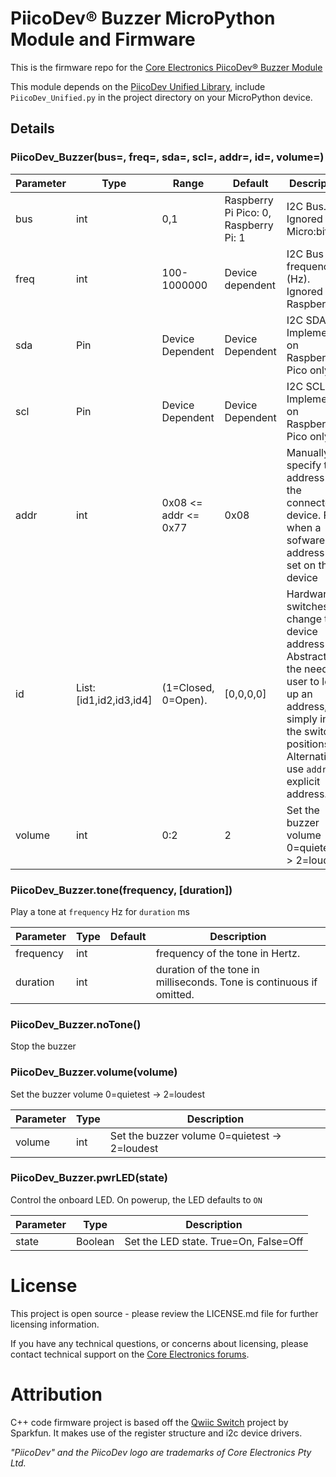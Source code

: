 # PiicoDev® Buzzer MicroPython Module and Firmware

<!-- TODO update link URL with CE SKU -->
This is the firmware repo for the [Core Electronics PiicoDev® Buzzer Module](https://core-electronics.com.au/catalog/product/view/sku/CE08219)


This module depends on the [PiicoDev Unified Library](https://github.com/CoreElectronics/CE-PiicoDev-Unified), include `PiicoDev_Unified.py` in the project directory on your MicroPython device.


## Details
### PiicoDev_Buzzer(bus=, freq=, sda=, scl=, addr=, id=, volume=)

Parameter | Type | Range | Default | Description
--- | --- | --- | --- | ---
bus | int | 0,1 | Raspberry Pi Pico: 0, Raspberry Pi: 1 | I2C Bus.  Ignored on Micro:bit
freq | int | 100-1000000 | Device dependent | I2C Bus frequency (Hz).  Ignored on Raspberry Pi
sda | Pin | Device Dependent | Device Dependent | I2C SDA Pin. Implemented on Raspberry Pi Pico only
scl | Pin | Device Dependent | Device Dependent | I2C SCL Pin. Implemented on Raspberry Pi Pico only
addr | int | 0x08 <= addr <= 0x77 | 0x08 | Manually specify the address of the connected device. For when a sofware address is set on the device
id | List: [id1,id2,id3,id4] | (1=Closed, 0=Open). | [0,0,0,0] | Hardware switches change the device address - Abstracts the need for user to look up an address, simply input the switch positions. Alternatively, use `addr` for explicit address.
volume | int | 0:2 | 2 | Set the buzzer volume 0=quietest -> 2=loudest


### PiicoDev_Buzzer.tone(frequency, [duration])
Play a tone at `frequency` Hz for `duration` ms

Parameter | Type | Default | Description
--- | --- | --- | ---
frequency | int |   | frequency of the tone in Hertz.
duration | int |   | duration of the tone in milliseconds. Tone is continuous if omitted.

### PiicoDev_Buzzer.noTone()
Stop the buzzer


### PiicoDev_Buzzer.volume(volume)
Set the buzzer volume 0=quietest -> 2=loudest

Parameter | Type | Description
--- | --- | ---  
volume | int  | Set the buzzer volume 0=quietest -> 2=loudest


### PiicoDev_Buzzer.pwrLED(state)
Control the onboard LED. On powerup, the LED defaults to `ON`

Parameter | Type | Description
--- | --- | ---  
state | Boolean  | Set the LED state. True=On, False=Off


# License
This project is open source - please review the LICENSE.md file for further licensing information.

If you have any technical questions, or concerns about licensing, please contact technical support on the [Core Electronics forums](https://forum.core-electronics.com.au/).

# Attribution
C++ code firmware project is based off the [Qwiic Switch](https://github.com/sparkfunX/Qwiic_Switch) project by Sparkfun. It makes use of the register structure and i2c device drivers.

*\"PiicoDev\" and the PiicoDev logo are trademarks of Core Electronics Pty Ltd.*
